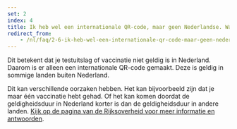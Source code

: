 ```yaml
---
set: 2
index: 4
title: Ik heb wel een internationale QR-code, maar geen Nederlandse. Wat nu?  
redirect_from: 
    - /nl/faq/2-6-ik-heb-wel-een-internationale-qr-code-maar-geen-nederlandse
---
```

Dit betekent dat je testuitslag of vaccinatie niet geldig is in Nederland. Daarom is er alleen een internationale QR-code gemaakt. Deze is geldig in sommige landen buiten Nederland.

Dit kan verschillende oorzaken hebben. Het kan bijvoorbeeld zijn dat je maar één vaccinatie hebt gehad. Of het kan komen doordat de geldigheidsduur in Nederland korter is dan de geldigheidsduur in andere landen. <a href="http://www.rijksoverheid.nl/coronabewijs-hulp">Kijk op de pagina van de Rijksoverheid voor meer informatie en antwoorden</a>.

